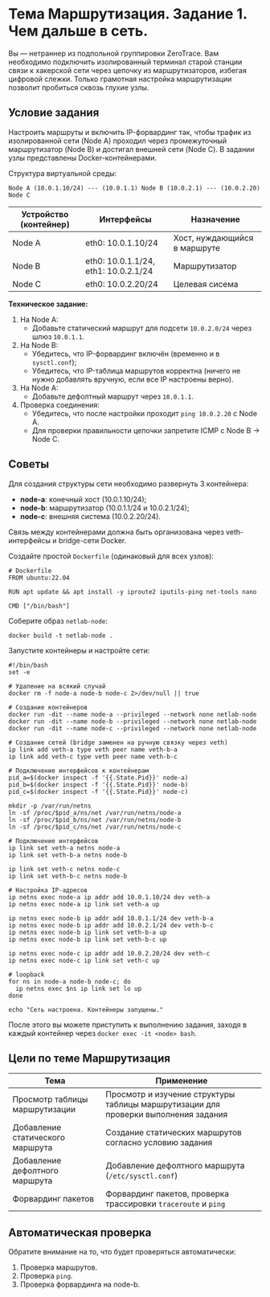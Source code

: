 # Тема Маршрутизация. Задание 1. Чем дальше в сеть.

Вы — нетраннер из подпольной группировки ZeroTrace. Вам необходимо подключить изолированный терминал старой станции связи к хакерской сети через цепочку из маршрутизаторов, избегая цифровой слежки. Только грамотная настройка маршрутизации позволит пробиться сквозь глухие узлы.

## Условие задания

Настроить маршруты и включить IP-форвардинг так, чтобы трафик из изолированной сети (Node A) проходил через промежуточный маршрутизатор (Node B) и достигал внешней сети (Node C). В задании узлы представлены Docker-контейнерами.

Структура виртуальной среды:

```
Node A (10.0.1.10/24) --- (10.0.1.1) Node B (10.0.2.1) --- (10.0.2.20) Node C
```

| Устройство (контейнер) | Интерфейсы                           | Назначение                   |
| ---------------------- | ------------------------------------ | ---------------------------- |
| Node A                 | eth0: 10.0.1.10/24                   | Хост, нуждающийся в маршруте |
| Node B                 | eth0: 10.0.1.1/24, eth1: 10.0.2.1/24 | Маршрутизатор                |
| Node C                 | eth0: 10.0.2.20/24                   | Целевая сисема               |

**Техническое задание:**
1. На Node A:
	- Добавьте статический маршрут для подсети `10.0.2.0/24` через шлюз `10.0.1.1`.
2. На Node B:
	- Убедитесь, что IP-форвардинг включён (временно и в `sysctl.conf`);
	- Убедитесь, что IP-таблица маршрутов корректна (ничего не нужно добавлять вручную, если все IP настроены верно).
3. На Node A:
	- Добавьте дефолтный маршрут через `10.0.1.1`.
4. Проверка соединения:
	- Убедитесь, что после настройки проходит `ping 10.0.2.20` с Node A.
	- Для проверки правильности цепочки запретите ICMP с Node B → Node C.

## Cоветы

Для создания структуры сети необходимо развернуть 3 контейнера:
- **node-a**: конечный хост (10.0.1.10/24);
- **node-b**: маршрутизатор (10.0.1.1/24 и 10.0.2.1/24);
- **node-c**: внешняя система (10.0.2.20/24).

Связь между контейнерами должна быть организована через veth-интерфейсы и bridge-сети Docker.

Создайте простой `Dockerfile` (одинаковый для всех узлов):
```
# Dockerfile
FROM ubuntu:22.04

RUN apt update && apt install -y iproute2 iputils-ping net-tools nano

CMD ["/bin/bash"]
```

Соберите образ `netlab-node`:
```
docker build -t netlab-node .
```

Запустите контейнеры и настройте сети:
```
#!/bin/bash
set -e

# Удаление на всякий случай
docker rm -f node-a node-b node-c 2>/dev/null || true

# Создание контейнеров
docker run -dit --name node-a --privileged --network none netlab-node
docker run -dit --name node-b --privileged --network none netlab-node
docker run -dit --name node-c --privileged --network none netlab-node

# Создание сетей (bridge заменен на ручную связку через veth)
ip link add veth-a type veth peer name veth-b-a
ip link add veth-c type veth peer name veth-b-c

# Подключение интерфейсов к контейнерам
pid_a=$(docker inspect -f '{{.State.Pid}}' node-a)
pid_b=$(docker inspect -f '{{.State.Pid}}' node-b)
pid_c=$(docker inspect -f '{{.State.Pid}}' node-c)

mkdir -p /var/run/netns
ln -sf /proc/$pid_a/ns/net /var/run/netns/node-a
ln -sf /proc/$pid_b/ns/net /var/run/netns/node-b
ln -sf /proc/$pid_c/ns/net /var/run/netns/node-c

# Подключение интерфейсов
ip link set veth-a netns node-a
ip link set veth-b-a netns node-b

ip link set veth-c netns node-c
ip link set veth-b-c netns node-b

# Настройка IP-адресов
ip netns exec node-a ip addr add 10.0.1.10/24 dev veth-a
ip netns exec node-a ip link set veth-a up

ip netns exec node-b ip addr add 10.0.1.1/24 dev veth-b-a
ip netns exec node-b ip addr add 10.0.2.1/24 dev veth-b-c
ip netns exec node-b ip link set veth-b-a up
ip netns exec node-b ip link set veth-b-c up

ip netns exec node-c ip addr add 10.0.2.20/24 dev veth-c
ip netns exec node-c ip link set veth-c up

# loopback
for ns in node-a node-b node-c; do
  ip netns exec $ns ip link set lo up
done

echo "Сеть настроена. Контейнеры запущены."
```

После этого вы можете приступить к выполнению задания, заходя в каждый контейнер через `docker exec -it <node> bash`.

## Цели по теме Маршрутизация

| Тема                             | Применение                                                                          |
| -------------------------------- | ----------------------------------------------------------------------------------- |
| Просмотр таблицы маршрутизации   | Просмотр и изучение структуры таблицы маршрутизации для проверки выполнения задания |
| Добавление статического маршрута | Создание статических маршрутов согласно условию задания                             |
| Добавление дефолтного маршрута   | Добавление дефолтного маршрута (`/etc/sysctl.conf`)                                 |
| Форвардинг пакетов               | Форвардинг пакетов, проверка трассировки `traceroute` и `ping`                      |

## Автоматическая проверка 

Обратите внимание на то, что будет проверяться автоматически:

1. Проверка маршрутов.
2. Проверка `ping`.
3. Проверка форвардинга на node-b.

